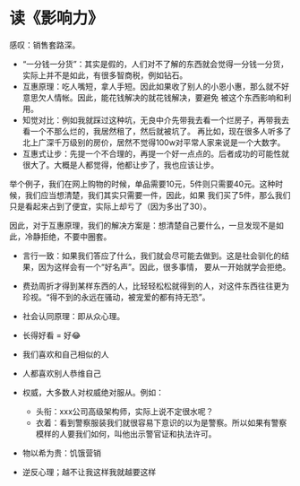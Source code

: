 # 读《影响力》

感叹：销售套路深。

- “一分钱一分货”：其实是假的，人们对不了解的东西就会觉得一分钱一分货，实际上并不是如此，有很多智商税，例如钻石。
- 互惠原理：吃人嘴短，拿人手短。因此如果收了别人的小恩小惠，那么就不好意思欠人情帐。因此，能花钱解决的就花钱解决，要避免
被这个东西影响和利用。
- 知觉对比：例如我就踩过这种坑，无良中介先带我去看一个烂房子，再带我去看一个不那么烂的，我居然租了，然后就被坑了。
再比如，现在很多人听多了北上广深千万级别的房价，居然不觉得100w对平常人家来说是一个大数字。
- 互惠式让步：先提一个不合理的，再提一个好一点点的。后者成功的可能性就很大了。大概是人都觉得，他都让步了，我也应该让步。

举个例子，我们在网上购物的时候，单品需要10元，5件则只需要40元。这种时候，我们应当想清楚，我们其实只需要一件，因此，如果
我们买了5件，那么我们只是看起来占到了便宜，实际上却亏了（因为多出了30）。

因此，对于互惠原理，我们的解决方案是：想清楚自己要什么，一旦发现不是如此，冷静拒绝，不要中圈套。

- 言行一致：如果我们答应了什么，我们就会尽可能去做到。这是社会驯化的结果，因为这样会有一个“好名声”。因此，很多事情，
要从一开始就学会拒绝。

- 费劲周折才得到某样东西的人，比轻轻松松就得到的人，对这件东西往往更为珍视。“得不到的永远在骚动，被宠爱的都有持无恐”。

- 社会认同原理：即从众心理。

- 长得好看 = 好😂

- 我们喜欢和自己相似的人

- 人都喜欢别人恭维自己

- 权威，大多数人对权威绝对服从。例如：

    - 头衔：xxx公司高级架构师，实际上说不定很水呢？
    - 衣着：看到警察服装我们就很容易下意识的以为是警察。所以如果有警察模样的人要我们如何，叫他出示警官证和执法许可。

- 物以希为贵：饥饿营销

- 逆反心理；越不让我这样我就越要这样
